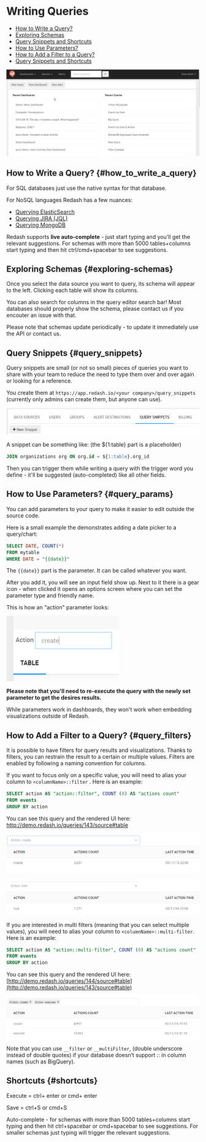 # Writing Queries

* [How to Write a Query?](#how_to_write_a_query)
* [Exploring Schemas](#exploring-schemas)
* [Query Snippets and Shortcuts](#query_snippets)
* [How to Use Parameters?](#query_params)
* [How to Add a Filter to a Query?](#query_filters)
* [Query Snippets and Shortcuts](#query_snippets)

![](../assets/gifs/queries/add_new_query.gif)

## How to Write a Query? {#how_to_write_a_query}

For SQL databases just use the native syntax for that database.

For NoSQL languages Redash has a few nuances:

* [Querying ElasticSearch](querying_elasticsearch.md)
* [Querying JIRA (JQL)](querying_jira_jql.md)
* [Querying MongoDB](querying_mongodb.md)


Redash supports **live auto-complete** - just start typing and you'll get the relevant suggestions.
For schemas with more than 5000 tables+columns start typing and then hit ctrl/cmd+spacebar to see suggestions.

## Exploring Schemas {#exploring-schemas}

Once you select the data source you want to query, its schema will appear to the left. Clicking each table will show its columns.

You can also search for columns in the query editor search bar!
Most databases should properly show the schema, please contact us if you encouter an issue with that.

Please note that schemas update periodically - to update it immediately use the API or contact us.

## Query Snippets {#query_snippets}

Query snippets are small (or not so small) pieces of queries you want to share with your team to reduce the need to type them over and over again or looking for a reference.

You create them at `https://app.redash.io/<your company>/query_snippets` (currently only admins can create them, but anyone can use).

![](../assets/Snippet.png)

A snippet can be something like: (the ${1:table} part is a placeholder)

```sql
JOIN organizations org ON org.id = ${1:table}.org_id
```

Then you can trigger them while writing a query with the trigger word you define - it'll be suggested (auto-completed) like all other fields.

## How to Use Parameters? {#query_params}

You can add parameters to your query to make it easier to edit outside the source code.

Here is a small example the demonstrates adding a date picker to a query/chart:

```sql
SELECT DATE, COUNT(*)
FROM mytable
WHERE DATE = "{{date}}"
```


The `{{date}}` part is the parameter. It can be called whatever you want.

After you add it, you will see an input field show up. Next to it there is a gear icon - when clicked it opens an options screen where you can set the parameter type and friendly name.

This is how an "action" parameter looks:

![](../assets/param_example.png)

**Please note that you'll need to re-execute the query with the newly set parameter to get the desires results.**

While parameters work in dashboards, they won't work when embedding visualizations outside of Redash.

## How to Add a Filter to a Query? {#query_filters}

It is possible to have filters for query results and visualizations. Thanks to filters, you can restrain the result to a certain or multiple values. Filters are enabled by following a naming convention for columns.

If you want to focus only on a specific value, you will need to alias your column to `<columnName>::filter` . Here is an example:

```sql
SELECT action AS "action::filter", COUNT (0) AS "actions count"
FROM events
GROUP BY action
```

You can see this query and the rendered UI here: http://demo.redash.io/queries/143/source#table

![](../assets/filter_example_action_create.png)

![](../assets/filter_example_action_fork.png)

If you are interested in multi filters (meaning that you can select multiple values), you will need to alias your column to `<columnName>::multi-filter`. Here is an example:

```sql
SELECT action AS "action::multi-filter", COUNT (0) AS "actions count"
FROM events
GROUP BY action
```

You can see this query and the rendered UI here: [http://demo.redash.io/queries/144/source#table](http://demo.redash.io/queries/143/source#table)

![](../assets/multifilter_example.png)

Note that you can use `__filter` or `__multiFilter`, (double underscore instead of double quotes) if your database doesn’t support :: in column names (such as BigQuery).

## Shortcuts {#shortcuts}

Execute = ctrl+ enter or cmd+ enter

Save = ctrl+S or cmd+S

Auto-complete - for schemas with more than 5000 tables+columns start typing and then hit ctrl+spacebar or cmd+spacebar to see suggestions. For smaller schemas just typing will trigger the relevant suggestions.
